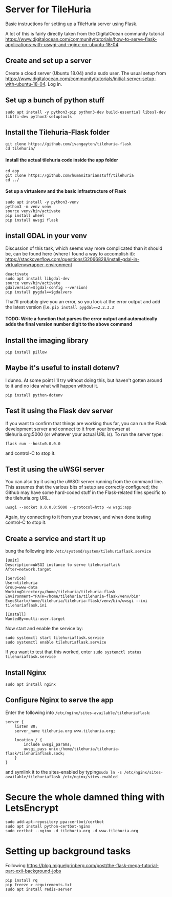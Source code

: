 # Server for TileHuria

Basic instructions for setting up a TileHuria server using Flask.

A lot of this is fairly directly taken from the DigitalOcean community tutorial https://www.digitalocean.com/community/tutorials/how-to-serve-flask-applications-with-uswgi-and-nginx-on-ubuntu-18-04.

## Create and set up a server

Create a cloud server (Ubuntu 18.04) and a sudo user. The usual setup from https://www.digitalocean.com/community/tutorials/initial-server-setup-with-ubuntu-18-04. Log in.

## Set up a bunch of python stuff

```
sudo apt install -y python3-pip python3-dev build-essential libssl-dev libffi-dev python3-setuptools
```

## Install the Tilehuria-Flask folder
```
git clone https://github.com/ivangayton/tilehuria-flask
cd tilehuria/
```

#### Install the actual tilehuria code inside the app folder

```
cd app
git clone https://github.com/humanitarianstuff/tilehuria
cd ../
```

#### Set up a virtualenv and the basic infrastructure of Flask

```
sudo apt install -y python3-venv
python3 -m venv venv
source venv/bin/activate
pip install wheel
pip install uwsgi flask
```

## install GDAL in your venv
Discussion of this task, which seems way more complicated than it should be, can be found here (where I found a way to accomplish it): https://stackoverflow.com/questions/32066828/install-gdal-in-virtualenvwrapper-environment

```
deactivate
sudo apt install libgdal-dev
source venv/bin/activate
gdalversion=$(gdal-config --version)
pip install pygdal==$gdalvers
```

That'll probably give you an error, so you look at the error output and add the latest version (i.e. ```pip install pygdal==2.2.3.3```

#### TODO: Write a function that parses the error output and automatically adds the final version number digit to the above command

## Install the imaging library

```
pip install pillow
```

## Maybe it's useful to install dotenv?

I dunno. At some point I'll try without doing this, but haven't gotten around to it and no idea what will happen without it.
```
pip install python-dotenv
```

## Test it using the Flask dev server

If you want to confirm that things are working thus far, you can run the Flask development server and connect to it from your browser at tilehuria.org:5000 (or whatever your actual URL is). To run the server type:
```
flask run --host=0.0.0.0
```
and control-C to stop it.

## Test it using the uWSGI server

You can also try it using the uWSGI server running from the command line. This assumes that the various bits of setup are correctly configured; the Github may have some hard-coded stuff in the Flask-related files specific to the tilehuria.org URL.

```
uwsgi --socket 0.0.0.0:5000 --protocol=http -w wsgi:app
```
Again, try connecting to it from your browser, and when done testing control-C to stop it. 

## Create a service and start it up
bung the following into ```/etc/systemd/system/tilehuriaflask.service```

```
[Unit]
Description=uWSGI instance to serve tilehuriaflask
After=network.target

[Service]
User=tilehuria
Group=www-data
WorkingDirectory=/home/tilehuria/tilehuria-flask
Environment="PATH=/home/tilehuria/tilehuria-flask/venv/bin"
ExecStart=/home/tilehuria/tilehuria-flask/venv/bin/uwsgi --ini tilehuriaflask.ini

[Install]
WantedBy=multi-user.target

```

Now start and enable the service by:
```
sudo systemctl start tilehuriaflask.service
sudo systemctl enable tilehuriaflask.service
```

If you want to test that this worked, enter ```sudo systemctl status tilehuriaflask.service```

## Install Nginx

```
sudo apt install nginx
```

## Configure Nginx to serve the app

Enter the following into ```/etc/nginx/sites-available/tilehuriaflask```:


```
server {
    listen 80;
    server_name tilehuria.org www.tilehuria.org;

    location / {
        include uwsgi_params;
        uwsgi_pass unix:/home/tilehuria/tilehuria-flask/tilehuriaflask.sock;
    }
}
```

and symlink it to the sites-enabled by typing```sudo ln -s /etc/nginx/sites-available/tilehuriaflask /etc/nginx/sites-enabled```

# Secure the whole damned thing with LetsEncrypt
```
sudo add-apt-repository ppa:certbot/certbot
sudo apt install python-certbot-nginx
sudo certbot --nginx -d tilehuria.org -d www.tilehuria.org
```

# Setting up background tasks

Following https://blog.miguelgrinberg.com/post/the-flask-mega-tutorial-part-xxii-background-jobs

```
pip install rq
pip freeze > requirements.txt
sudo apt install redis-server
